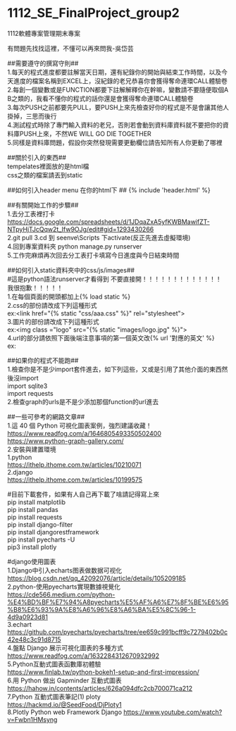 # 1112_SE_FinalProject_group2
1112軟體專案管理期末專案

有問題先找找這裡，不懂可以再來問我-吳岱芸  

##需要遵守的撰寫守則##  
1.每天的程式進度都要註解當天日期，還有紀錄你的開始與結束工作時間，以及今天進度的檔案名稱到EXCEL上，沒紀錄的老兄恭喜你會獲得奪命連環CALL體驗卷  
2.每創一個變數或是FUNCTION都要下註解解釋你在幹嘛，變數請不要隨便取個A B之類的，我看不懂你的程式的話你還是會獲得奪命連環CALL體驗卷  
3.每次PUSH之前都要先PULL，要PUSH上來先檢查好你的程式是不是會讓其他人掛掉，三思而後行  
4.測試程式時除了專門輸入資料的老兄，否則若會動到資料庫資料就不要把你的資料庫PUSH上來，不然WE WILL GO DIE TOGETHER  
5.同樣是資料庫問題，假設你突然發現需要更動欄位請告知所有人你更動了哪裡  

##關於引入的東西##    
tempelates裡面放的是html檔    
css之類的檔案請丟到static    

##如何引入header menu 在你的html下 ##
{% include 'header.html' %}


##有關開始工作的步驟##      
1.去分工表裡打卡  https://docs.google.com/spreadsheets/d/1JDqaZxA5yfKWBMawifZT-NTpyHjTJcQqw2t_Ifw9OJg/edit#gid=1293430266  
2.git pull
3.cd 到 seenve\Scripts 下activate(反正先進去虛擬環境)  
4.回到專案資料夾 python manage.py runserver   
5.工作完麻煩再次回去分工表打卡填寫今日進度與今日結束時間

##如何引入static資料夾中的css/js/images##   
#這是python語法runserver才看得到 不要直接開！！！！！！！！！！！！！   我很抱歉！！！！！   
1.在每個頁面的開頭都加上{% load static %}   
2.css的部份請改成下列這種形式  
ex:<link href="{% static "css/aaa.css" %}" rel="stylesheet">   
3.圖片的部份請改成下列這種形式   
ex:<img class ="logo" src="{% static "images/logo.jpg" %}">   
4.url的部分請依照下面後端注意事項的第一個英文改{% url '對應的英文' %}   
ex:<a href="{% url 'hello' %}"></a>     
 
##如果你的程式不能跑##   
1.檢查你是不是少import套件進去，如下列這些，又或是引用了其他介面的東西然後沒import   
import sqlite3   
import requests  
2.檢查graph的urls是不是少添加那個function的url進去  

##一些可參考的網路文章##  
1.這 40 個 Python 可視化圖表案例，強烈建議收藏！  
https://www.readfog.com/a/1646805493350502400  
https://www.python-graph-gallery.com/  
2.安裝與建置環境  
1.python  
https://ithelp.ithome.com.tw/articles/10210071  
2.django  
https://ithelp.ithome.com.tw/articles/10199575  


#目前下載套件，如果有人自己再下載了啥請記得寫上來    
pip install matplotlib    
pip install pandas  
pip install requests    
pip install django-filter    
pip install djangorestframework    
pip install pyecharts -U  
pip3 install plotly     


#django使用圖表  
1.Django中引入echarts图表做数据可视化  
https://blog.csdn.net/qq_42092076/article/details/105209185  
2.python-使用pyecharts實現數據視覺化  
https://cde566.medium.com/python-%E4%BD%BF%E7%94%A8pyecharts%E5%AF%A6%E7%8F%BE%E6%95%B8%E6%93%9A%E8%A6%96%E8%A6%BA%E5%8C%96-1-4d9a0923d81  
3.echart  
https://github.com/pyecharts/pyecharts/tree/ee659c991bcff9c7279402b0c42e48c3c91d8715  
4.盤點 Django 展示可視化圖表的多種方式  
https://www.readfog.com/a/1632284312670932992  
5.Python互動式圖表函數庫初體驗  
https://www.finlab.tw/python-bokeh1-setup-and-first-impression/  
6.用 Python 做出 Gapminder 互動式圖表  
https://hahow.in/contents/articles/626a094dfc2cb700071ca212  
7.Python 互動式圖表筆記(1) ploty  
https://hackmd.io/@SeedFood/DjPloty1  
8.Plotly Python web Framework Django
https://www.youtube.com/watch?v=Fwbn1HMsyng